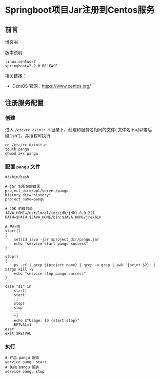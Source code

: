 # Springboot项目Jar注册到Centos服务

## 前言

博客书

版本说明

```properties
linux.centos=7
springboot=2.2.0.RELEASE
```

相关链接：

* CentOS 官网：https://www.centos.org/

## 注册服务配置

### 创建

进入 `/etc/rc.d/init.d` 目录下，创建和服务名相同的文件( 文件名不可以带后缀".sh")，并授权可执行

```shell
cd /etc/rc.d/init.d
touch pangu
chmod a+x pangu
```

### 配置 `pangu` 文件

```shell
#!/bin/bash

# jar 包所在的目录
project_dir=/opt/server/pangu
history_dir="history"
project_name=pangu

# JDK 的根目录
JAVA_HOME=/usr/local/ide/jdk/jdk1.8.0_221
PATH=$PATH:$JAVA_HOME/bin:$JAVA_HOME/jre/bin

# 执行项
start()
{
	setsid java -jar $project_dir/pangu.jar
    echo "service start pangu success"
}

stop()
{
    ps -ef | grep ${project_name} | grep -v grep | awk '{print $2}' | xargs kill -9
	echo "service stop pangu success"
}

case "$1" in
    start)
    start
    ;;
    stop)
    stop
    ;;
    *)
    echo $"Usage: $0 {start|stop}"
    RETVAL=1
esac
exit $RETVAL
```

### 执行

```shell
# 开启 pangu 服务
service pangu start
# 关闭 pangu 服务
service pangu stop
```

